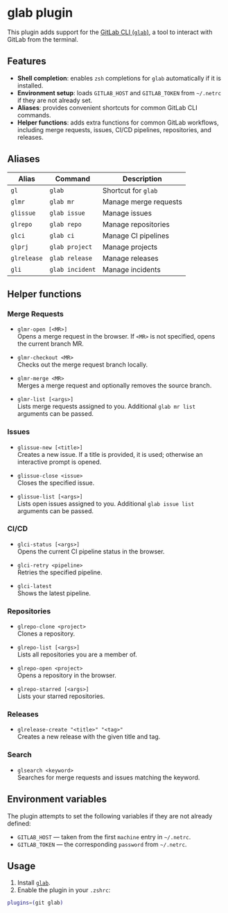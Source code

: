 # glab plugin

This plugin adds support for the [GitLab CLI (`glab`)](https://gitlab.com/gitlab-org/cli), a tool to interact with GitLab from the terminal.

## Features

- **Shell completion**: enables `zsh` completions for `glab` automatically if it is installed.  
- **Environment setup**: loads `GITLAB_HOST` and `GITLAB_TOKEN` from `~/.netrc` if they are not already set.  
- **Aliases**: provides convenient shortcuts for common GitLab CLI commands.  
- **Helper functions**: adds extra functions for common GitLab workflows, including merge requests, issues, CI/CD pipelines, repositories, and releases.  

## Aliases

| Alias       | Command           | Description                     |
|------------ |------------------ |-------------------------------- |
| `gl`        | `glab`            | Shortcut for `glab`             |
| `glmr`      | `glab mr`         | Manage merge requests           |
| `glissue`   | `glab issue`      | Manage issues                   |
| `glrepo`    | `glab repo`       | Manage repositories             |
| `glci`      | `glab ci`         | Manage CI pipelines             |
| `glprj`     | `glab project`    | Manage projects                 |
| `glrelease` | `glab release`    | Manage releases                 |
| `gli`       | `glab incident`   | Manage incidents                |

## Helper functions

### Merge Requests
- `glmr-open [<MR>]`  
  Opens a merge request in the browser. If `<MR>` is not specified, opens the current branch MR.

- `glmr-checkout <MR>`  
  Checks out the merge request branch locally.

- `glmr-merge <MR>`  
  Merges a merge request and optionally removes the source branch.

- `glmr-list [<args>]`  
  Lists merge requests assigned to you. Additional `glab mr list` arguments can be passed.

### Issues
- `glissue-new [<title>]`  
  Creates a new issue. If a title is provided, it is used; otherwise an interactive prompt is opened.

- `glissue-close <issue>`  
  Closes the specified issue.

- `glissue-list [<args>]`  
  Lists open issues assigned to you. Additional `glab issue list` arguments can be passed.

### CI/CD
- `glci-status [<args>]`  
  Opens the current CI pipeline status in the browser.

- `glci-retry <pipeline>`  
  Retries the specified pipeline.

- `glci-latest`  
  Shows the latest pipeline.

### Repositories
- `glrepo-clone <project>`  
  Clones a repository.

- `glrepo-list [<args>]`  
  Lists all repositories you are a member of.

- `glrepo-open <project>`  
  Opens a repository in the browser.

- `glrepo-starred [<args>]`  
  Lists your starred repositories.

### Releases
- `glrelease-create "<title>" "<tag>"`  
  Creates a new release with the given title and tag.

### Search
- `glsearch <keyword>`  
  Searches for merge requests and issues matching the keyword.

## Environment variables

The plugin attempts to set the following variables if they are not already defined:

- `GITLAB_HOST` — taken from the first `machine` entry in `~/.netrc`.  
- `GITLAB_TOKEN` — the corresponding `password` from `~/.netrc`.  

## Usage

1. Install [`glab`](https://gitlab.com/gitlab-org/cli#installation).  
2. Enable the plugin in your `.zshrc`:

```zsh
plugins=(git glab)